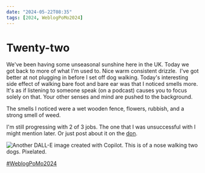 ```yaml
---
date: "2024-05-22T08:35"
tags: [2024, WeblogPoMo2024]
---
```


# Twenty-two
<!-- truncate -->


We've been having some unseasonal sunshine here in the UK. Today we got back to more of what I'm used to. Nice warm consistent drizzle. 
I've got better at not plugging in before I set off dog walking. Today's interesting side effect of walking bare foot and bare ear was that I noticed smells more. It's as if listening to someone speak (on a podcast) causes you to focus solely on that. Your other senses and mind are pushed to the background. 

The smells I noticed were a wet wooden fence, flowers, rubbish, and a strong smell of weed.

I'm still progressing with 2 of 3 jobs. The one that I was unsuccessful with I might mention later. Or just post about it on the [don](https://social.lol/@phils). 

![Another DALL-E image created with Copilot. This is of a nose walking two dogs. Pixelated. ](https://cdn.some.pics/phils/664dafd0cc09c.jpg)

[#WeblogPoMo2024](https://weblog.anniegreens.lol/weblog-posting-month-2024)